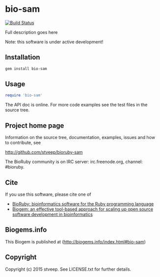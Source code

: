 # bio-sam

[![Build Status](https://secure.travis-ci.org/stveep/bioruby-sam.png)](http://travis-ci.org/stveep/bioruby-sam)

Full description goes here

Note: this software is under active development!

## Installation

```sh
gem install bio-sam
```

## Usage

```ruby
require 'bio-sam'
```

The API doc is online. For more code examples see the test files in
the source tree.
        
## Project home page

Information on the source tree, documentation, examples, issues and
how to contribute, see

  http://github.com/stveep/bioruby-sam

The BioRuby community is on IRC server: irc.freenode.org, channel: #bioruby.

## Cite

If you use this software, please cite one of
  
* [BioRuby: bioinformatics software for the Ruby programming language](http://dx.doi.org/10.1093/bioinformatics/btq475)
* [Biogem: an effective tool-based approach for scaling up open source software development in bioinformatics](http://dx.doi.org/10.1093/bioinformatics/bts080)

## Biogems.info

This Biogem is published at (http://biogems.info/index.html#bio-sam)

## Copyright

Copyright (c) 2015 stveep. See LICENSE.txt for further details.

